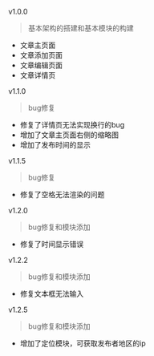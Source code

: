 v1.0.0

> 基本架构的搭建和基本模块的构建

- 文章主页面
- 文章添加页面
- 文章编辑页面
- 文章详情页

v1.1.0

> bug修复

- 修复了详情页无法实现换行的bug
- 增加了文章主页面右侧的缩略图
- 增加了发布时间的显示

v1.1.5

>bug修复

- 修复了空格无法渲染的问题

v1.2.0

> bug修复和模块添加

- 修复了时间显示错误

v1.2.2

>bug修复和模块添加

- 修复文本框无法输入

v1.2.5

>bug修复和模块添加

- 增加了定位模块，可获取发布者地区的ip





